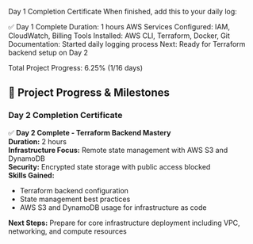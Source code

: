 Day 1 Completion Certificate
When finished, add this to your daily log:

✅ Day 1 Complete
Duration: 1 hours
AWS Services Configured: IAM, CloudWatch, Billing
Tools Installed: AWS CLI, Terraform, Docker, Git
Documentation: Started daily logging process
Next: Ready for Terraform backend setup on Day 2

Total Project Progress: 6.25% (1/16 days)
## 📅 Project Progress & Milestones

### Day 2 Completion Certificate

✅ **Day 2 Complete - Terraform Backend Mastery**  
**Duration:** 2 hours  
**Infrastructure Focus:** Remote state management with AWS S3 and DynamoDB  
**Security:** Encrypted state storage with public access blocked  
**Skills Gained:**  
- Terraform backend configuration  
- State management best practices  
- AWS S3 and DynamoDB usage for infrastructure as code  

**Next Steps:** Prepare for core infrastructure deployment including VPC, networking, and compute resources
